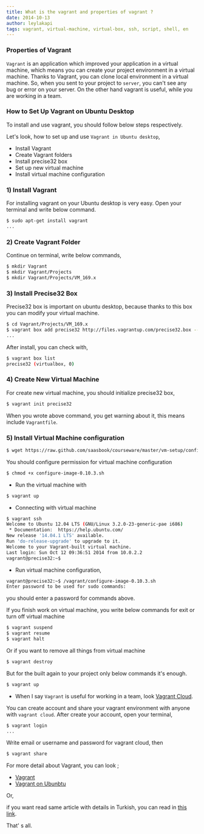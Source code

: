 ```yaml
---
title: What is the vagrant and properties of vagrant ?
date: 2014-10-13 
author: leylakapi
tags: vagrant, virtual-machine, virtual-box, ssh, script, shell, en
---
```


### Properties of Vagrant

`Vagrant` is an application which improved your application in a virtual machine, which means 
you can create your project environment in a virtual machine. Thanks to Vagrant, you can clone local environment in a virtual machine. 
So, when you sent to your project to `server`, you can't see any bug or error on your server.
On the other hand vagrant is useful, while you are working in a team.

### How to Set Up Vagrant on Ubuntu Desktop

To install and use vagrant, you should follow below steps respectively.

Let's look, how to set up and use `Vagrant in Ubuntu desktop`,

- Install Vagrant
- Create Vagrant folders
- Install precise32 box
- Set up new virtual machine
- Install virtual machine configuration

### 1) Install Vagrant

For installing vagrant on your Ubuntu desktop is very easy. Open your terminal and write below command.

```bash
$ sudo apt-get install vagrant
...
```

### 2) Create Vagrant Folder

Continue on terminal, write below commands,

```bash
$ mkdir Vagrant
$ mkdir Vagrant/Projects
$ mkdir Vagrant/Projects/VM_169.x
```

### 3) Install Precise32 Box

Precise32 box is important on ubuntu desktop, because thanks to this box you can modify your virtual machine.
 
```bash
$ cd Vagrant/Projects/VM_169.x
$ vagrant box add precise32 http://files.vagrantup.com/precise32.box --provider virtualbox
...
```

After install, you can check with,

```bash
$ vagrant box list
precise32 (virtualbox, 0)
```

### 4) Create New Virtual Machine

For create new virtual machine, you should initialize precise32 box,

```bash
$ vagrant init precise32
```
When you wrote above command, you get warning about it, this means include `Vagrantfile`.

### 5) Install Virtual Machine configuration

```bash
$ wget https://raw.github.com/saasbook/courseware/master/vm-setup/configure-image-0.10.3.sh
```
You should configure permission for virtual machine configuration

```bash
$ chmod +x configure-image-0.10.3.sh
```
- Run the virtual machine with 

```bash
$ vagrant up
```

- Connecting with virtual machine
 
```bash
$ vagrant ssh
Welcome to Ubuntu 12.04 LTS (GNU/Linux 3.2.0-23-generic-pae i686)
 * Documentation:  https://help.ubuntu.com/
New release '14.04.1 LTS' available.
Run 'do-release-upgrade' to upgrade to it.
Welcome to your Vagrant-built virtual machine.
Last login: Sun Oct 12 09:36:51 2014 from 10.0.2.2
vagrant@precise32:~$ 
``` 

- Run virtual machine configuration, 
 
```bash
vagrant@precise32:~$ /vagrant/configure-image-0.10.3.sh
Enter password to be used for sudo commands:
``` 
you should enter a password for commands above.
 
If you finish work on virtual machine, you write below commands for exit or turn off virtual machine
 
```bash
$ vagrant suspend
$ vagrant resume
$ vagrant halt
``` 
Or if you want to remove all things from virtual machine

```bash
$ vagrant destroy
```
But for the built again to your project only below commands it's enough.

```bash
$ vagrant up
```

- When I say `Vagrant` is useful for working in a team, look [Vagrant Cloud](https://vagrantcloud.com/).

You can create account and share your vagrant environment with anyone with `vagrant cloud`.
After create your account, open your terminal,

```bash
$ vagrant login
...
```
Write email or username and password for vagrant cloud, then 

```bash
$ vagrant share
```
For more detail about Vagrant, you can look ;

- [Vagrant](http://docs.vagrantup.com/v2/getting-started/index.html) 
- [Vagrant on Ubunbtu](https://github.com/saasbook/courseware/wiki/Setting-Up-Vagrant-Environment-on-Ubuntu-Platform)

Or,

if you want read same article with details in Turkish, you can read in [this link](http://lab2023.com/vagranta-giris.html). 
 
That' s all.
